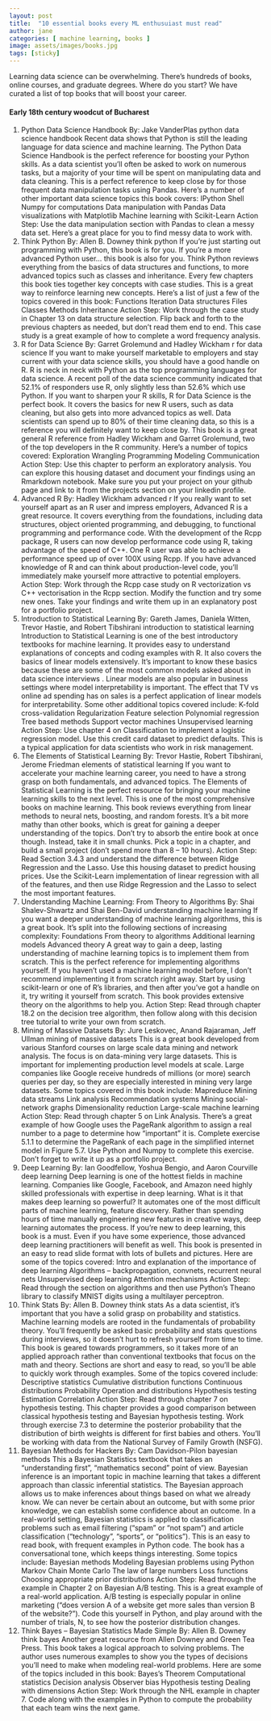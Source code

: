 ```yaml
---
layout: post
title:  "10 essential books every ML enthusuiast must read"
author: jane
categories: [ machine learning, books ]
image: assets/images/books.jpg
tags: [sticky]
---
```


Learning data science can be overwhelming. There’s hundreds of books, online courses, and graduate degrees. Where do you start? 
We have curated a list of top books that will boost your career.

#### Early 18th century woodcut of Bucharest

1. Python Data Science Handbook
By: Jake VanderPlas
python data science handbook
Recent data shows that Python is still the leading language for data science and machine learning.
The Python Data Science Handbook is the perfect reference for boosting your Python skills.
As a data scientist you’ll often be asked to work on numerous tasks, but a majority of your time will be spent on manipulating data and data cleaning.
This is a perfect reference to keep close by for those frequent data manipulation tasks using Pandas.
Here’s a number of other important data science topics this book covers:
IPython Shell
Numpy for computations
Data manipulation with Pandas
Data visualizations with Matplotlib
Machine learning with Scikit-Learn
Action Step:  Use the data manipulation section with Pandas to clean a messy data set.
Here’s a great place for you to find messy data to work with.
2. Think Python
By: Allen B. Downey
think python
If you’re just starting out programming with Python, this book is for you.
If you’re a more advanced Python user… this book is also for you.
Think Python reviews everything from the basics of data structures and functions, to more advanced topics such as classes and inheritance.
Every few chapters this book ties together key concepts with case studies. This is a great way to reinforce learning new concepts.
Here’s a list of just a few of the topics covered in this book:
Functions
Iteration
Data structures
Files
Classes
Methods
Inheritance
Action Step: Work through the case study in Chapter 13 on data structure selection.
Flip back and forth to the previous chapters as needed, but don’t read them end to end.
This case study is a great example of how to complete a word frequency analysis.
3. R for Data Science
By: Garret Grolemund and Hadley Wickham
r for data science
If you want to make yourself marketable to employers and stay current with your data science skills, you should have a good handle on R.
R is neck in neck with Python as the top programming languages for data science.
A recent poll of the data science community indicated that 52.1% of responders use R, only slightly less than 52.6% which use Python.
If you want to sharpen your R skills, R for Data Science is the perfect book.
It covers the basics for new R users, such as data cleaning, but also gets into more advanced topics as well.
Data scientists can spend up to 80%  of their time cleaning data, so this is a reference you will definitely want to keep close by.
This book is a great general R reference from Hadley Wickham and Garret Grolemund, two of the top developers in the R community.
Here’s a number of topics covered:
Exploration
Wrangling
Programming
Modeling
Communication
Action Step: Use this chapter to perform an exploratory analysis.
You can explore this housing dataset and document your findings using an Rmarkdown notebook.
Make sure you put your project on your github page and link to it from the projects section on your linkedin profile.
4. Advanced R
By: Hadley Wickham
advanced r
If you really want to set yourself apart as an R user and impress employers, Advanced R is a great resource.
It covers everything from the foundations, including data structures, object oriented programming, and debugging, to functional programming and performance code.
With the development of the Rcpp package, R users can now develop performance code using R, taking advantage of the speed of C++.
One R user was able to achieve a performance speed up of over 100X using Rcpp.
If you have advanced knowledge of R and can think about production-level code, you’ll immediately make yourself more attractive to potential employers.
Action Step:  Work through the Rcpp case study on R vectorization vs C++ vectorisation in the Rcpp section.
Modify the function and try some new ones.
Take your findings and write them up in an explanatory post for a portfolio project.
5. Introduction to Statistical Learning
By: Gareth James, Daniela Witten, Trevor Hastie, and Robert Tibshirani
introduction to statistical learning
Introduction to Statistical Learning is one of the best introductory textbooks for machine learning.
It provides easy to understand explanations of concepts and coding examples with R.
It also covers the basics of linear models extensively.
It’s important to know these basics because these are some of the most common models asked about in data science interviews .
Linear models are also popular in business settings where model interpretability is important.
The effect that TV vs online ad spending has on sales is a perfect application of linear models for interpretability.
Some other additional topics covered include:
K-fold cross-validation
Regularization
Feature selection
Polynomial regression
Tree based methods
Support vector machines
Unsupervised learning
Action Step: Use chapter 4 on Classification to implement a logistic regression model.
Use this credit card dataset to predict defaults.
This is a typical application for data scientists who work in risk management.
6. The Elements of Statistical Learning
By:  Trevor Hastie, Robert Tibshirani, Jerome Friedman
elements of statistical learning
If you want to accelerate your machine learning career, you need to have a strong grasp on both fundamentals, and advanced topics.
The Elements of Statistical Learning is the perfect resource for bringing your machine learning skills to the next level.
This is one of the most comprehensive books on machine learning.
This book reviews everything from linear methods to neural nets, boosting, and random forests.
It’s a bit more mathy than other books, which is great for gaining a deeper understanding of the topics.
Don’t try to absorb the entire book at once though.  Instead, take it in small chunks.
Pick a topic in a chapter, and build a small project (don’t spend more than 8 – 10 hours).
Action Step:  Read Section 3.4.3 and understand the difference between Ridge Regression and the Lasso.
Use this housing dataset to predict housing prices. Use the Scikit-Learn implementation of linear regression with all of the features, and then use Ridge Regression and the Lasso to select the most important features.
7. Understanding Machine Learning: From Theory to Algorithms
By: Shai Shalev-Shwartz and Shai Ben-David
understanding machine learning
If you want a deeper understanding of machine learning algorithms, this is a great book.
It’s split into the following sections of increasing complexity:
Foundations
From theory to algorithms
Additional learning models
Advanced theory
A great way to gain a deep, lasting understanding of machine learning topics is to implement them from scratch.
This is the perfect reference for implementing algorithms yourself.
If you haven’t used a machine learning model before, I don’t recommend implementing it from scratch right away.
Start by using scikit-learn or one of R’s libraries, and then after you’ve got a handle on it, try writing it yourself from scratch. This book provides extensive theory on the algorithms to help you.
Action Step:  Read through chapter 18.2 on the decision tree algorithm, then follow along with this decision tree tutorial to write your own from scratch.
8. Mining of Massive Datasets
By: Jure Leskovec, Anand Rajaraman, Jeff Ullman
mining of massive datasets
This is a great book developed from various Stanford courses on large scale data mining and network analysis.
The focus is on data-mining very large datasets.
This is important for implementing production level models at scale.
Large companies like Google receive hundreds of millions (or more) search queries per day, so they are especially interested in mining very large datasets.
Some topics covered in this book include:
Mapreduce
Mining data streams
Link analysis
Recommendation systems
Mining social-network graphs
Dimensionality reduction
Large-scale machine learning
Action Step:  Read through chapter 5 on Link Analysis.
There’s a great example of how Google uses the PageRank algorithm to assign a real number to a page to determine how “important” it is.
Complete exercise 5.1.1 to determine the PageRank of each page in the simplified internet model in Figure 5.7.
Use Python and Numpy to complete this exercise.  Don’t forget to write it up as a portfolio project.
9. Deep Learning
By: Ian Goodfellow, Yoshua Bengio, and Aaron Courville
deep learning
Deep learning is one of the hottest fields in machine learning.
Companies like Google, Facebook, and Amazon need highly skilled professionals with expertise in deep learning.
What is it that makes deep learning so powerful?
It automates one of the most difficult parts of machine learning, feature discovery.
Rather than spending hours of time manually engineering new features in creative ways, deep learning automates the process.
If you’re new to deep learning, this book is a must.
Even if you have some experience, those advanced deep learning practitioners will benefit as well.
This book is presented in an easy to read slide format with lots of bullets and pictures.
Here are some of the topics covered:
Intro and explanation of the importance of deep learning
Algorithms – backpropagation, convnets, recurrent neural nets
Unsupervised deep learning
Attention mechanisms
Action Step: Read through the section on algorithms and then use Python’s Theano library to classify MNIST digits using a multilayer perceptron.
10. Think Stats
By: Allen B. Downey
think stats
As a data scientist, it’s important that you have a solid grasp on probability and statistics.
Machine learning models are rooted in the fundamentals of probability theory.
You’ll frequently be asked basic probability and stats questions during interviews, so it doesn’t hurt to refresh yourself from time to time.
This book is geared towards programmers, so it takes more of an applied approach rather than conventional textbooks that focus on the math and theory.
Sections are short and easy to read, so you’ll be able to quickly work through examples.
Some of the topics covered include:
Descriptive statistics
Cumulative distribution functions
Continuous distributions
Probability
Operation and distributions
Hypothesis testing
Estimation
Correlation
Action Step: Read through chapter 7 on hypothesis testing. This chapter provides a good comparison between classical hypothesis testing and Bayesian hypothesis testing.
Work through exercise 7.3 to determine the posterior probability that the distribution of birth weights is different for first babies and others.
You’ll be working with data from the National Survey of Family Growth (NSFG).
11. Bayesian Methods for Hackers
By: Cam Davidson-Pilon
bayesian methods
This a Bayesian Statistics textbook that takes an “understanding first”, “mathematics second” point of view.
Bayesian inference is an important topic in machine learning that takes a different approach than classic inferential statistics.
The Bayesian approach allows us to make inferences about things based on what we already know.
We can never be certain about an outcome, but with some prior knowledge, we can establish some confidence about an outcome.
In a real-world setting, Bayesian statistics is applied to classification problems such as email filtering (“spam” or “not spam”) and article classification (“technology”, “sports”, or “politics”).
This is an easy to read book, with frequent examples in Python code. The book has a conversational tone, which keeps things interesting.
Some topics include:
Bayesian methods
Modeling Bayesian problems using Python
Markov Chain Monte Carlo
The law of large numbers
Loss functions
Choosing appropriate prior distributions
Action Step: Read through the example in Chapter 2 on Bayesian A/B testing. This is a great example of a real-world application.
A/B testing is especially popular in online marketing (“does version A of a website get more sales than version B of the website?”).
Code this yourself in Python, and play around with the number of trials, N, to see how the posterior distribution changes.
12. Think Bayes – Bayesian Statistics Made Simple
By: Allen B. Downey
think bayes
Another great resource from Allen Downey and Green Tea Press.
This book takes a logical approach to solving problems.
The author uses numerous examples to show you the types of decisions you’ll need to make when modeling real-world problems.
Here are some of the topics included in this book:
Bayes’s Theorem
Computational statistics
Decision analysis
Observer bias
Hypothesis testing
Dealing with dimensions
Action Step: Work through the NHL example in chapter 7.
Code along with the examples in Python to compute the probability that each team wins the next game.